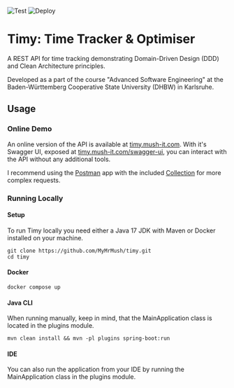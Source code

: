 ![Test](https://github.com/MyMrMush/Timy/actions/workflows/test.yml/badge.svg)
![Deploy](https://github.com/MyMrMush/Timy/actions/workflows/deploy.yml/badge.svg)

# Timy: Time Tracker & Optimiser
A REST API for time tracking demonstrating Domain-Driven Design (DDD) and Clean Architecture principles.

Developed as a part of the course "Advanced Software Engineering" at the Baden-Württemberg Cooperative State University (DHBW) in Karlsruhe.

## Usage
### Online Demo
An online version of the API is available at [timy.mush-it.com](https://timy.mush-it.com). With it's Swagger UI, exposed at [timy.mush-it.com/swagger-ui](https://timy.mush-it.com/swagger-ui/index.html), you can interact with the API without any additional tools.

I recommend using the [Postman](https://www.postman.com/) app with the included [Collection](.postman/Timy%20Collection.postman_collection.json) for more complex requests.

### Running Locally
#### Setup
To run Timy locally you need either a Java 17 JDK with Maven or Docker installed on your machine.
```
git clone https://github.com/MyMrMush/timy.git
cd timy
```

#### Docker
```
docker compose up
```

#### Java CLI
When running manually, keep in mind, that the MainApplication class is located in the plugins module.
```
mvn clean install && mvn -pl plugins spring-boot:run
```

#### IDE
You can also run the application from your IDE by running the MainApplication class in the plugins module.
